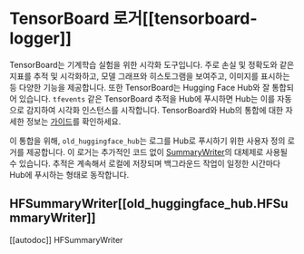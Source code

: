 <!--⚠️ Note that this file is in Markdown but contain specific syntax for our doc-builder (similar to MDX) that may not be
rendered properly in your Markdown viewer.
-->

# TensorBoard 로거[[tensorboard-logger]]

TensorBoard는 기계학습 실험을 위한 시각화 도구입니다. 주로 손실 및 정확도와 같은 지표를 추적 및 시각화하고, 모델 그래프와 
히스토그램을 보여주고, 이미지를 표시하는 등 다양한 기능을 제공합니다. 또한 TensorBoard는 Hugging Face Hub와 잘 통합되어 있습니다. 
`tfevents` 같은 TensorBoard 추적을 Hub에 푸시하면 Hub는 이를 자동으로 감지하여 시각화 인스턴스를 시작합니다.
TensorBoard와 Hub의 통합에 대한 자세한 정보는 [가이드](https://huggingface.co/docs/hub/tensorboard)를 확인하세요.

이 통합을 위해, `old_huggingface_hub`는 로그를 Hub로 푸시하기 위한 사용자 정의 로거를 제공합니다. 
이 로거는 추가적인 코드 없이 [SummaryWriter](https://tensorboardx.readthedocs.io/en/latest/tensorboard.html)의 대체제로 사용될 수 있습니다. 
추적은 계속해서 로컬에 저장되며 백그라운드 작업이 일정한 시간마다 Hub에 푸시하는 형태로 동작합니다.

## HFSummaryWriter[[old_huggingface_hub.HFSummaryWriter]]

[[autodoc]] HFSummaryWriter
